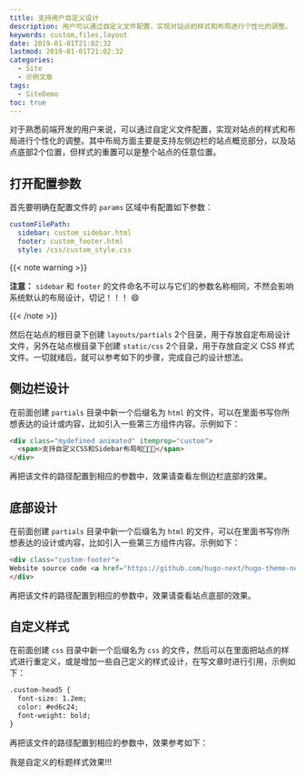 ```yaml
---
title: 支持用户自定义设计
description: 用户可以通过自定义文件配置，实现对站点的样式和布局进行个性化的调整。
keywords: custom,files,layout
date: 2019-01-01T21:02:32
lastmod: 2019-01-01T21:02:32
categories:
  - Site
  - 示例文章
tags:
  - SiteDemo
toc: true
---
```


对于熟悉前端开发的用户来说，可以通过自定义文件配置，实现对站点的样式和布局进行个性化的调整。其中布局方面主要是支持左侧边栏的站点概览部分，以及站点底部2个位置，但样式的重置可以是整个站点的任意位置。

<!--more-->

## 打开配置参数

首先要明确在配置文件的 `params` 区域中有配置如下参数：

```yaml
customFilePath:
  sidebar: custom_sidebar.html
  footer: custom_footer.html
  style: /css/custom_style.css
```

{{< note warning >}}

**注意：** `sidebar` 和 `footer` 的文件命名不可以与它们的参数名称相同，不然会影响系统默认的布局设计，切记！！！ :smile:

{{< /note >}}

然后在站点的根目录下创建 `layouts/partials` 2个目录，用于存放自定布局设计文件，另外在站点根目录下创建 `static/css` 2个目录，用于存放自定义 CSS 样式文件。一切就绪后，就可以参考如下的步骤，完成自己的设计想法。

## 侧边栏设计

在前面创建 `partials` 目录中新一个后缀名为 `html` 的文件，可以在里面书写你所想表达的设计或内容，比如引入一些第三方组件内容。示例如下：

```html
<div class="mydefined animated" itemprop="custom">
  <span>支持自定义CSS和Sidebar布局啦💄💄💄</span>
</div>
```

再把该文件的路径配置到相应的参数中，效果请查看左侧边栏底部的效果。

## 底部设计

在前面创建 `partials` 目录中新一个后缀名为 `html` 的文件，可以在里面书写你所想表达的设计或内容，比如引入一些第三方组件内容。示例如下：

```html
<div class="custom-footer">
Website source code <a href="https://github.com/hugo-next/hugo-theme-next/tree/develop/exampleSite/layouts/partials/custom-footer.html" target="_blank">here</a>
</div>
```

再把该文件的路径配置到相应的参数中，效果请查看站点底部的效果。


## 自定义样式

在前面创建 `css` 目录中新一个后缀名为 `css` 的文件，然后可以在里面把站点的样式进行重定义，或是增加一些自己定义的样式设计，在写文章时进行引用，示例如下：

```html
.custom-head5 {
  font-size: 1.2em;
  color: #ed6c24;
  font-weight: bold;
}
```

再把该文件的路径配置到相应的参数中，效果参考如下：

<span class="custom-head5">我是自定义的标题样式效果!!!</span>
